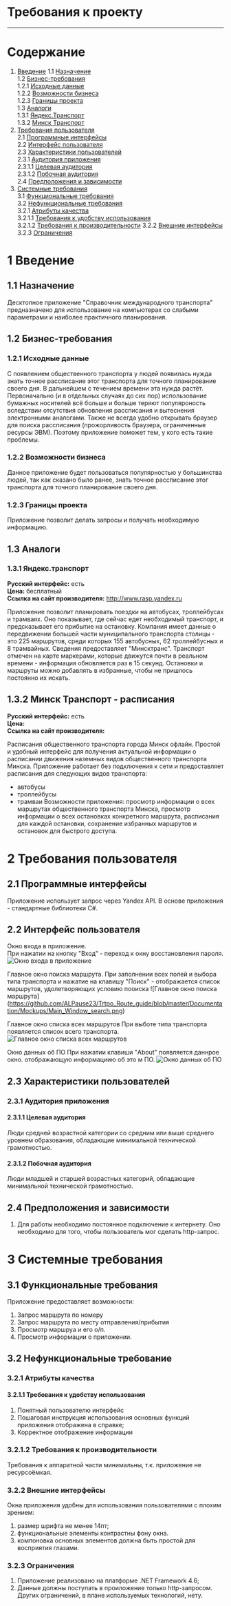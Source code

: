 # Требования к проекту
---

# Содержание
1. [Введение](#intro) 
1.1 [Назначение](#appointment)  
1.2 [Бизнес-требования](#business_requirements)  
1.2.1 [Исходные данные](#initial_data)  
1.2.2 [Возможности бизнеса](#business_opportunities)  
1.2.3 [Границы проекта](#project_boundary)  
1.3 [Аналоги](#analogues)  
1.3.1 [Яндекс.Транспорт](#Yandex.transort)  
1.3.2 [Минск Транспорт](#Minsk_transport)  
2. [Требования пользователя](#user_requirements)  
2.1 [Программные интерфейсы](#software_interfaces)  
2.2 [Интерфейс пользователя](#user_interface)  
2.3 [Характеристики пользователей](#user_specifications)  
2.3.1 [Аудитория приложения](#application_audience)  
2.3.1.1 [Целевая аудитория](#target_audience)  
2.3.1.2 [Побочная аудитория](#collateral_audience)  
2.4 [Предположения и зависимости](#assumptions_and_dependencies)  
3. [Системные требования](#system_requirements)  
3.1 [Функциональные требования](#functional_requirements)  
3.2 [Нефункциональные требования](#non-functional_requirements)  
3.2.1 [Атрибуты качества](#quality_attributes)  
3.2.1.1 [Требования к удобству использования](#requirements_for_ease_of_use)  
3.2.1.2 [Требования к производительности](#performance_requirements)
3.2.2 [Внешние интерфейсы](#external_interfaces)  
3.2.3 [Ограничения](#restrictions)  



<a name="intro"/>

# 1 Введение

<a name="appointment"/>

## 1.1 Назначение
Десктопное приложение "Справочник международного транспорта" предназначено для использование на компьютерах со слабыми параметрами и наиболее практичного планирования. 

<a name="business_requirements"/>

## 1.2 Бизнес-требования

<a name="initial_data"/>

### 1.2.1 Исходные данные
С появлением общественного транспорта у людей появилась нужда знать точное рассписание этог транспорта для точного планирование своего дня. В дальнейшем с течением времени эта нужда растёт. Первоначально (и в отдельных случаях до сих пор) использование бумажных носителей всё больше и больше теряют популяроность вследствии отсутствия обновления рассписания и вытеснения электронными аналогами. Также не всегда удобно открывать браузер для поиска рассписания (прожорливость браузера, ограниченные ресурсы ЭВМ). Поэтому приложение поможет тем, у кого есть такие проблемы.  

<a name="business_opportunities"/>

### 1.2.2 Возможности бизнеса
Данное приложение будет пользоваться популярностью у большинства людей, так как сказано было ранее, знать точное рассписание этог транспорта для точного планирование своего дня.

<a name="project_boundary"/>

### 1.2.3 Границы проекта
Приложение позволит делать запросы и получать необходимую информацию. 

<a name="analogues"/>

## 1.3 Аналоги

<a name="Yandex.transort"/>

### 1.3.1 Яндекс.транспорт

**Русский интерфейс:** есть  
**Цена:** бесплатный  
**Ссылка на сайт производителя:**  http://www.rasp.yandex.ru

Приложение позволит планировать поездки на автобусах, троллейбусах и трамваях. Оно показывает, где сейчас едет необходимый транспорт, и предсказывает его прибытие на остановку. Компания имеет данные о передвижении большей части муниципального транспорта столицы - это 225 маршрутов, среди которых 155 автобусных, 62 троллейбусных и 8 трамвайных. Сведения предоставляет "Минсктранс". Транспорт отмечен на карте маркерами, которые движутся почти в реальном времени - информация обновляется раз в 15 секунд. Остановки и маршруты можно добавлять в избранные, чтобы не пришлось постоянно их искать.

<a name="Minsk_transport"/>

## 1.3.2 Минск Транспорт - расписания
**Русский интерфейс:** есть  
**Цена:**   
**Ссылка на сайт производителя:** 

Расписания общественного транспорта города Минск офлайн. Простой и удобный интерфейс для получения актуальной информации о расписании движения наземных видов общественного транспорта Минска. Приложение работает без подключения к сети и предоставляет расписания для следующих видов транспорта:
- автобусы
- троллейбусы
- трамваи
Возможности приложения:  просмотр информации о всех маршрутах общественного транспорта Минска, просмотр информации о всех остановках конкретного маршрута,  расписания для каждой остановки, сохранение избранных маршрутов и остановок для быстрого доступа.

<a name="user_requirements"/>

# 2 Требования пользователя

<a name="software_interfaces"/>

## 2.1 Программные интерфейсы
Приложение использует запрос через Yandex API. В основе приложения - стандартные библиотеки C#.

<a name="user_interface"/>

## 2.2 Интерфейс пользователя

Окно входа в приложение.  
При нажатии на кнопку "Вход" - переход к окну восстановления пароля.  
![Окно входа в приложение](https://github.com/ALPause23/Trtpo_Route_guide/blob/master/Documentation/Mockups/Start_Window.png)

Главное окно поиска маршрута.
При заполнении всех полей и выбора типа транспорта и нажатие на клавишу "Поиск"  - отображается список маршрутов, удолетворяющих условию пооиска
![Главное окно поиска маршрута]
(https://github.com/ALPause23/Trtpo_Route_guide/blob/master/Documentation/Mockups/Main_Window_search.png)

Главное окно списка всех маршрутов
При выботе типа транспорта появляется список всего транспорта.
![Главное окно списка всех маршрутов](https://github.com/ALPause23/Trtpo_Route_guide/blob/master/Documentation/Mockups/Main_Window_spisok.png)

Окно данных об ПО
При нажатии клавиши "About" появляется даннрое окно. отображающую информациию об это м ПО.
![Окно данных об ПО](https://github.com/ALPause23/Trtpo_Route_guide/blob/master/Documentation/Mockups/About_Window.png)

## 2.3 Характеристики пользователей

<a name="application_audience"/>

### 2.3.1 Аудитория приложения

<a name="target_audience"/>

#### 2.3.1.1 Целевая аудитория
Люди средней возрастной категории со средним или выше среднего уровнем образования, обладающие минимальной технической грамотностью.

<a name="collateral_audience"/>

#### 2.3.1.2 Побочная аудитория
Люди младшей и старшей возрастных категорий, обладающие минимальной технической грамотностью.

<a name="assumptions_and_dependencies"/>

## 2.4 Предположения и зависимости
1. Для работы необходимо постоянное подключение к интернету. Оно необходимо для того, чтобы пользователь мог сделать http-запрос.

<a name="system_requirements"/>

# 3 Системные требования

<a name="functional_requirements"/>

## 3.1 Функциональные требования

Приложение предоставляет возможности:
1) Запрос маршрута по номеру
2) Запрос маршрута по месту отправления/прибытия
3) Просмотр маршруа и его о/п.
4) Просмотр информации о приложении.

<a name = "non-functional_requirements"/>

## 3.2 Нефункциональные требование

<a name="quality_attributes"/>

### 3.2.1 Атрибуты качества

<a name="requirements_for_ease_of_use"/>

#### 3.2.1.1 Требования к удобству использования
1. Понятный пользователю интерфейс
2. Пошаговая инструкция использования основных функций приложения отображена в справке;
3. Корректное отображение информации

<a name="#performance_requirements"/>

### 3.2.1.2 Требования к производительности
Требования к аппаратной части минимальны, т.к. приложение не ресурсоёмкая.

<a name="external_interfaces"/>

### 3.2.2 Внешние интерфейсы
Окна приложения удобны для использования пользователями с плохим зрением:
1) размер шрифта не менее 14пт;
2) функциональные элементы контрастны фону окна.
3) компоновка основных элементов должна быть простой для восприятия глазами.

<a name="restrictions"/>

### 3.2.3 Ограничения
1. Приложение реализовано на платформе .NET Framework 4.6;
2. Данные должны поступать в проиложение только http-запросом.
Других ограничений, в плане используемых технологий, нету.